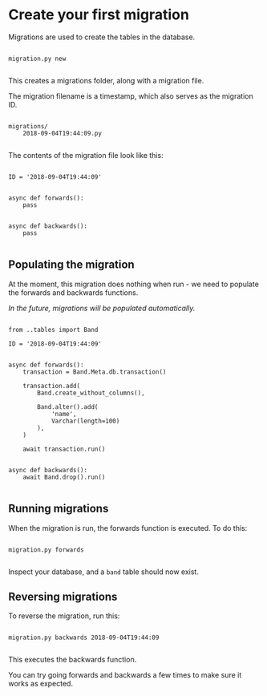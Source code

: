 # Create your first migration

Migrations are used to create the tables in the database.

<pre><code class="language-bash">
migration.py new

</code></pre>

This creates a migrations folder, along with a migration file.

The migration filename is a timestamp, which also serves as the migration ID.

<pre><code class="language-bash">
migrations/
    2018-09-04T19:44:09.py

</code></pre>

The contents of the migration file look like this:

<pre><code class="language-python">
ID = '2018-09-04T19:44:09'


async def forwards():
    pass


async def backwards():
    pass

</code></pre>

## Populating the migration

At the moment, this migration does nothing when run - we need to populate the forwards and backwards functions.

<em>In the future, migrations will be populated automatically.</em>

<pre><code class="language-python">
from ..tables import Band

ID = '2018-09-04T19:44:09'


async def forwards():
    transaction = Band.Meta.db.transaction()

    transaction.add(
        Band.create_without_columns(),

        Band.alter().add(
            'name',
            Varchar(length=100)
        ),
    )

    await transaction.run()


async def backwards():
    await Band.drop().run()

</code></pre>

## Running migrations

When the migration is run, the forwards function is executed. To do this:

<pre><code class="language-bash">
migration.py forwards

</code></pre>

Inspect your database, and a ```band``` table should now exist.

## Reversing migrations

To reverse the migration, run this:

<pre><code class="language-bash">
migration.py backwards 2018-09-04T19:44:09

</code></pre>

This executes the backwards function.

You can try going forwards and backwards a few times to make sure it works as expected.
